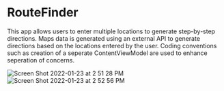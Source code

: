 # RouteFinder
This app allows users to enter multiple locations to generate step-by-step directions. Maps data is generated using an external API to generate directions based on the locations entered by the user. Coding conventions such as creation of a seperate ContentViewModel are used to enhance seperation of concerns.

![Screen Shot 2022-01-23 at 2 51 28 PM](https://user-images.githubusercontent.com/60019847/150695867-ea11a60d-116c-41d4-98a4-0e72056134b1.png)
![Screen Shot 2022-01-23 at 2 52 56 PM](https://user-images.githubusercontent.com/60019847/150695877-1b4b2831-5a15-4e15-82b8-510fad8625fb.png)
